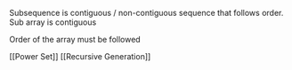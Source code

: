 Subsequence is contiguous / non-contiguous sequence that follows order.
Sub array is contiguous 

Order of the array must be followed

[[Power Set]]
[[Recursive Generation]]